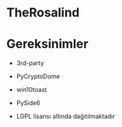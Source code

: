 # TheRosalind

# Gereksinimler
- 3rd-party
* PyCryptoDome

* win10toast

* PySide6


* LGPL lisansı altında dağıtılmaktadır
